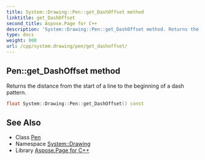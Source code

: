 ```yaml
---
title: System::Drawing::Pen::get_DashOffset method
linktitle: get_DashOffset
second_title: Aspose.Page for C++
description: 'System::Drawing::Pen::get_DashOffset method. Returns the distance from the start of a line to the beginning of a dash pattern in C++.'
type: docs
weight: 900
url: /cpp/system.drawing/pen/get_dashoffset/
---
```

## Pen::get_DashOffset method


Returns the distance from the start of a line to the beginning of a dash pattern.

```cpp
float System::Drawing::Pen::get_DashOffset() const
```

## See Also

* Class [Pen](../)
* Namespace [System::Drawing](../../)
* Library [Aspose.Page for C++](../../../)
